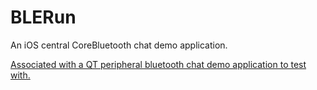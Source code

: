 # BLERun
An iOS central CoreBluetooth chat demo application.


[Associated with a QT peripheral bluetooth chat demo application to test with.](https://github.com/bitmess/BLEChat)